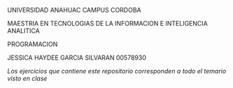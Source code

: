 UNIVERSIDAD ANAHUAC CAMPUS CORDOBA

MAESTRIA EN TECNOLOGIAS DE LA INFORMACION E INTELIGENCIA ANALITICA

PROGRAMACION

JESSICA HAYDEE GARCIA SILVARAN 00578930

*Los ejercicios que contiene este repositorio corresponden a todo el temario visto en clase*
